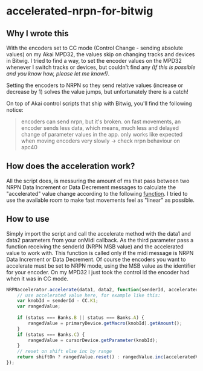 # accelerated-nrpn-for-bitwig

## Why I wrote this
With the encoders set to CC mode (Control Change - sending absolute values) on my Akai MPD32, the values skip on changing tracks and devices in Bitwig. I tried to find a way, to set the encoder values on the MPD32 whenever I switch tracks or devices, but couldn't find any *(If this is possible and you know how, please let me know!)*.

Setting the encoders to NRPN so they send relative values (increase or decrease by 1) solves the value jumps, but unfortunately there is a catch!

On top of Akai control scripts that ship with Bitwig, you'll find the following notice:

> encoders can send nrpn, but it's broken. on fast movements, an encoder sends less data, 
> which means, much less and delayed change of parameter values in the app.
> only works like expected when moving encoders very slowly
> -> check nrpn behaviour on apc40

## How does the acceleration work?
All the script does, is messuring the amount of ms that pass between two NRPN Data Increment or Data Decrement messages to calculate the "accelerated" value change according to the following [function](https://www.google.com/?gws_rd=ssl#q=-\(7*x*x*x+-510*x*x+%2B12575*x+-120000\)+%2F+15000). I tried to use the available room to make fast movements feel as "linear" as possible.


## How to use
Simply import the script and call the accelerate method with the data1 and data2 parameters from your onMidi callback. As the third parameter pass a function receiving the senderId (NRPN MSB value) and the accelerated value to work with. This function is called only if the midi message is NRPN Data Increment or Data Decrement.
Of course the encoders you want to accelerate must be set to NRPN mode, using the MSB value as the identifier for your encoder. On my MPD32 I just took the control id the encoder had when it was in CC mode.

```javascript
NRPNaccelerator.accelerate(data1, data2, function(senderId, acceleratedVal) {
    // use accelerated value here, for example like this:
    var knobId = senderId - CC.K1;
    var rangedValue;
    
    if (status === Banks.B || status === Banks.A) {
        rangedValue = primaryDevice.getMacro(knobId).getAmount();
    }
    if (status === Banks.C) {
        rangedValue = cursorDevice.getParameter(knobId);
    }
    // reset on shift else inc by range
    return shiftOn ? rangedValue.reset() : rangedValue.inc(acceleratedVal, 128);
});
```
